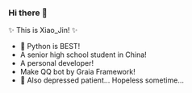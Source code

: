 ### Hi there 👋

<!--
**jinzhijie/jinzhijie** is a ✨ _special_ ✨ repository because its `README.md` (this file) appears on your GitHub profile.

Here are some ideas to get you started:

- 🔭 I’m currently working on ...
- 🌱 I’m currently learning ...
- 👯 I’m looking to collaborate on ...
- 🤔 I’m looking for help with ...
- 💬 Ask me about ...
- 📫 How to reach me: ...
- 😄 Pronouns: ...
- ⚡ Fun fact: ...
-->

✨ This is Xiao_Jin! ✨  
- 🐍 Python is BEST!
- A senior high school student in China!
- A personal developer!
- Make QQ bot by Graia Framework!
- 🤒 Also depressed patient... Hopeless sometime...
